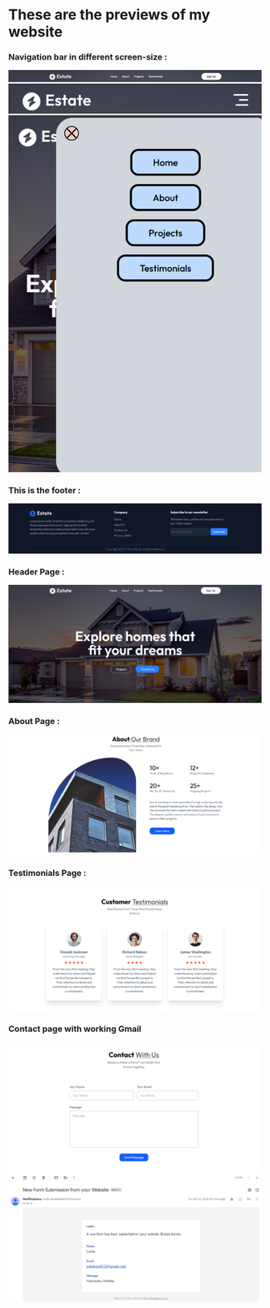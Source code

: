 <html>
<head>
<tittle><h1>These are the previews of my website</h1></tittle>
</head>
<body>
<h3>Navigation bar in different screen-size :</h3>
<img src="./Navbar-big.png">
<img src="./Navbar-small.png">
<img src="./Navbar-menu.png"></br>
<h3>This is the footer :</h3>
<img src="./Footer.png"></br>
<h3>Header Page :</h3>
<img src="./Header.png"></br>
<h3>About Page :</h3>
<img src="./About.png"></br>
<h3>Testimonials Page :</h3>
<img src="./Testimonials.png"></br>
<h3>Contact page with working Gmail </h3>
<img src="./Contact.png">
<img src="./Gmail.png"></br>
</body>
</html>
